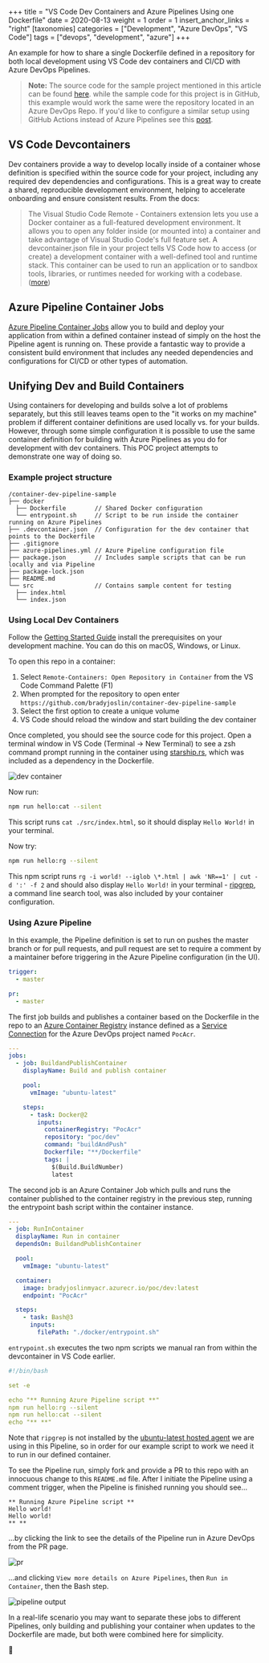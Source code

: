 +++
title = "VS Code Dev Containers and Azure Pipelines Using one Dockerfile"
date = 2020-08-13
weight = 1
order = 1
insert_anchor_links = "right"
[taxonomies]
categories = ["Development", "Azure DevOps", "VS Code"]
tags = ["devops", "development", "azure"]
+++

An example for how to share a single Dockerfile defined in a repository for both local development using VS Code dev containers and CI/CD with Azure DevOps Pipelines.

<!-- more -->

> **Note:** The source code for the sample project mentioned in this article can be found [here](https://github.com/bradyjoslin/container-dev-pipeline-sample). while the sample code for this project is in GitHub, this example would work the same were the repository located in an Azure DevOps Repo.  If you'd like to configure a similar setup using GitHub Actions instead of Azure Pipelines see this [post](../dev-action-container).


## VS Code Devcontainers

Dev containers provide a way to develop locally inside of a container whose definition is specified within the source code for your project, including any required dev dependencies and configurations.  This is a great way to create a shared, reproducible development environment, helping to accelerate onboarding and ensure consistent results.  From the docs:

> The Visual Studio Code Remote - Containers extension lets you use a Docker container as a full-featured development environment. It allows you to open any folder inside (or mounted into) a container and take advantage of Visual Studio Code's full feature set. A devcontainer.json file in your project tells VS Code how to access (or create) a development container with a well-defined tool and runtime stack. This container can be used to run an application or to sandbox tools, libraries, or runtimes needed for working with a codebase. ([more](https://code.visualstudio.com/docs/remote/containers))

## Azure Pipeline Container Jobs

[Azure Pipeline Container Jobs](https://docs.microsoft.com/en-us/azure/devops/pipelines/process/container-phases?view=azure-devops) allow you to build and deploy your application from within a defined container instead of simply on the host the Pipeline agent is running on. These provide a fantastic way to provide a consistent build environment that includes any needed dependencies and configurations for CI/CD or other types of automation.

## Unifying Dev and Build Containers

Using containers for developing and builds solve a lot of problems separately, but this still leaves teams open to the "it works on my machine" problem if different container definitions are used locally vs. for your builds. However, through some simple configuration it is possible to use the same container definition for building with Azure Pipelines as you do for development with dev containers. This POC project attempts to demonstrate one way of doing so.

### Example project structure

```text
/container-dev-pipeline-sample
├── docker
  ├── Dockerfile        // Shared Docker configuration
  └── entrypoint.sh     // Script to be run inside the container running on Azure Pipelines
├── .devcontainer.json  // Configuration for the dev container that points to the Dockerfile
├── .gitignore
├── azure-pipelines.yml // Azure Pipeline configuration file
├── package.json        // Includes sample scripts that can be run locally and via Pipeline
├── package-lock.json
├── README.md
└── src                 // Contains sample content for testing
  ├── index.html
  └── index.json
```

### Using Local Dev Containers

Follow the [Getting Started Guide](https://code.visualstudio.com/docs/remote/containers#_getting-started) install the prerequisites on your development machine. You can do this on macOS, Windows, or Linux.

To open this repo in a container:

1. Select `Remote-Containers: Open Repository in Container` from the VS Code Command Palette (F1)
1. When prompted for the repository to open enter `https://github.com/bradyjoslin/container-dev-pipeline-sample`
1. Select the first option to create a unique volume
1. VS Code should reload the window and start building the dev container

Once completed, you should see the source code for this project. Open a terminal window in VS Code (Terminal -> New Terminal) to see a zsh command prompt running in the container using [starship.rs](https://starship.rs), which was included as a dependency in the Dockerfile.

![dev container](vs-code-dev-container.png)

Now run:

```sh
npm run hello:cat --silent
```

This script runs `cat ./src/index.html`, so it should display `Hello World!` in your terminal.

Now try:

```sh
npm run hello:rg --silent
```

This npm script runs `rg -i world! --iglob \*.html | awk 'NR==1' | cut -d ':' -f 2` and should also display `Hello World!` in your terminal - [ripgrep](https://github.com/BurntSushi/ripgrep), a command line search tool, was also included by your container configuration.

### Using Azure Pipeline

In this example, the Pipeline definition is set to run on pushes the master branch or for pull requests, and pull request are set to require a comment by a maintainer before triggering in the Azure Pipeline configuration (in the UI).

```yaml
trigger:
  - master

pr:
  - master
```

The first job builds and publishes a container based on the Dockerfile in the repo to an [Azure Container Registry](https://azure.microsoft.com/en-us/services/container-registry/) instance defined as a [Service Connection](https://docs.microsoft.com/en-us/azure/devops/pipelines/library/service-endpoints?view=azure-devops&tabs=yaml) for the Azure DevOps project named `PocAcr`.

```yaml
---
jobs:
  - job: BuildandPublishContainer
    displayName: Build and publish container

    pool:
      vmImage: "ubuntu-latest"

    steps:
      - task: Docker@2
        inputs:
          containerRegistry: "PocAcr"
          repository: "poc/dev"
          command: "buildAndPush"
          Dockerfile: "**/Dockerfile"
          tags: |
            $(Build.BuildNumber)
            latest
```

The second job is an Azure Container Job which pulls and runs the container published to the container registry in the previous step, running the entrypoint bash script within the container instance.

```yaml
---
- job: RunInContainer
  displayName: Run in container
  dependsOn: BuildandPublishContainer

  pool:
    vmImage: "ubuntu-latest"

  container:
    image: bradyjoslinmyacr.azurecr.io/poc/dev:latest
    endpoint: "PocAcr"

  steps:
    - task: Bash@3
      inputs:
        filePath: "./docker/entrypoint.sh"
```

`entrypoint.sh` executes the two npm scripts we manual ran from within the devcontainer in VS Code earlier.

```yml
#!/bin/bash

set -e

echo "** Running Azure Pipeline script **"
npm run hello:rg --silent
npm run hello:cat --silent
echo "** **"
```

Note that `ripgrep` is not installed by the [ubuntu-latest hosted agent](https://github.com/actions/virtual-environments/blob/main/images/linux/Ubuntu2004-README.md) we are using in this Pipeline, so in order for our example script to work we need it to run in our defined container.

To see the Pipeline run, simply fork and provide a PR to this repo with an innocuous change to this `README.md` file. After I initiate the Pipeline using a comment trigger, when the Pipeline is finished running you should see...

```text
** Running Azure Pipeline script **
Hello world!
Hello world!
** **
```

...by clicking the link to see the details of the Pipeline run in Azure DevOps from the PR page.

![pr](pr.png)

...and clicking `View more details on Azure Pipelines`, then `Run in Container`, then the Bash step.

![pipeline output](pipeline-output.png)

In a real-life scenario you may want to separate these jobs to different Pipelines, only building and publishing your container when updates to the Dockerfile are made, but both were combined here for simplicity.

🎉
